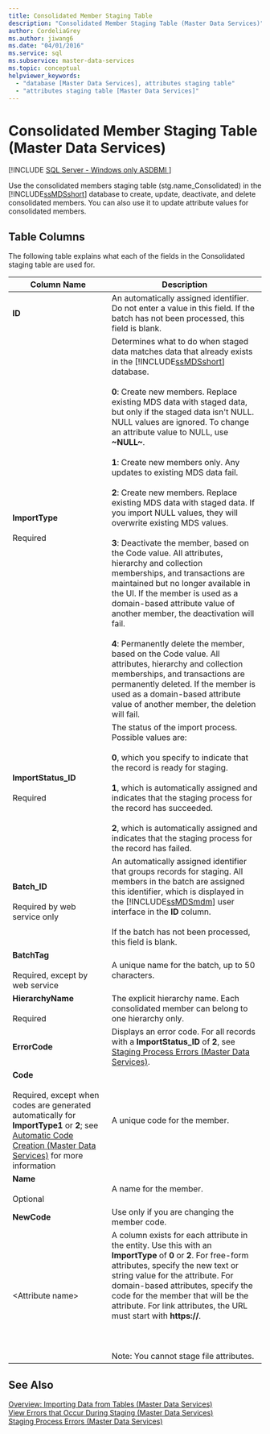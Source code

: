 ```yaml
---
title: Consolidated Member Staging Table
description: "Consolidated Member Staging Table (Master Data Services)"
author: CordeliaGrey
ms.author: jiwang6
ms.date: "04/01/2016"
ms.service: sql
ms.subservice: master-data-services
ms.topic: conceptual
helpviewer_keywords:
  - "database [Master Data Services], attributes staging table"
  - "attributes staging table [Master Data Services]"
---
```

# Consolidated Member Staging Table (Master Data Services)

[!INCLUDE [SQL Server - Windows only ASDBMI  ](../includes/applies-to-version/sql-windows-only-asdbmi.md)]

  Use the consolidated members staging table (stg.name_Consolidated) in the [!INCLUDE[ssMDSshort](../includes/ssmdsshort-md.md)] database to create, update, deactivate, and delete consolidated members. You can also use it to update attribute values for consolidated members.  
  
##  <a name="TableColumns"></a> Table Columns  
 The following table explains what each of the fields in the Consolidated staging table are used for.  
  
|Column Name|Description|  
|-----------------|-----------------|  
|**ID**|An automatically assigned identifier. Do not enter a value in this field. If the batch has not been processed, this field is blank.|  
|**ImportType**<br /><br /> Required|Determines what to do when staged data matches data that already exists in the [!INCLUDE[ssMDSshort](../includes/ssmdsshort-md.md)] database.<br /><br /> **0**: Create new members. Replace existing MDS data with staged data, but only if the staged data isn't NULL. NULL values are ignored. To change an attribute value to NULL, use **~NULL~**.<br /><br /> **1**: Create new members only. Any updates to existing MDS data fail.<br /><br /> **2**: Create new members. Replace existing MDS data with staged data. If you import NULL values, they will overwrite existing MDS values.<br /><br /> **3**: Deactivate the member, based on the Code value. All attributes, hierarchy and collection memberships, and transactions are maintained but no longer available in the UI. If the member is used as a domain-based attribute value of another member, the deactivation will fail.<br /><br /> **4**: Permanently delete the member, based on the Code value. All attributes, hierarchy and collection memberships, and transactions are permanently deleted. If the member is used as a domain-based attribute value of another member, the deletion will fail.|  
|**ImportStatus_ID**<br /><br /> Required|The status of the import process. Possible values are:<br /><br /> **0**, which you specify to indicate that the record is ready for staging.<br /><br /> **1**, which is automatically assigned and indicates that the staging process for the record has succeeded.<br /><br /> **2**, which is automatically assigned and indicates that the staging process for the record has failed.|  
|**Batch_ID**<br /><br /> Required by web service only|An automatically assigned identifier that groups records for staging. All members in the batch are assigned this identifier, which is displayed in the [!INCLUDE[ssMDSmdm](../includes/ssmdsmdm-md.md)] user interface in the **ID** column.<br /><br /> If the batch has not been processed, this field is blank.|  
|**BatchTag**<br /><br /> Required, except by web service|A unique name for the batch, up to 50 characters.|  
|**HierarchyName**<br /><br /> Required|The explicit hierarchy name. Each consolidated member can belong to one hierarchy only.|  
|**ErrorCode**|Displays an error code. For all records with a **ImportStatus_ID** of **2**, see [Staging Process Errors &#40;Master Data Services&#41;](../master-data-services/staging-process-errors-master-data-services.md).|  
|**Code**<br /><br /> Required, except when codes are generated automatically for **ImportType1** or **2**; see [Automatic Code Creation &#40;Master Data Services&#41;](../master-data-services/automatic-code-creation-master-data-services.md) for more information|A unique code for the member.|  
|**Name**<br /><br /> Optional|A name for the member.|  
|**NewCode**|Use only if you are changing the member code.|  
|\<Attribute name>|A column exists for each attribute in the entity. Use this with an **ImportType** of **0** or **2**. For free-form attributes, specify the new text or string value for the attribute. For domain-based attributes, specify the code for the member that will be the attribute. For link attributes, the URL must start with **https://**.<br /><br /> <br /><br /> Note: You cannot stage file attributes.|  
  
## See Also  
 [Overview: Importing Data from Tables &#40;Master Data Services&#41;](../master-data-services/overview-importing-data-from-tables-master-data-services.md)   
 [View Errors that Occur During Staging &#40;Master Data Services&#41;](../master-data-services/view-errors-that-occur-during-staging-master-data-services.md)   
 [Staging Process Errors &#40;Master Data Services&#41;](../master-data-services/staging-process-errors-master-data-services.md)  
  
  
